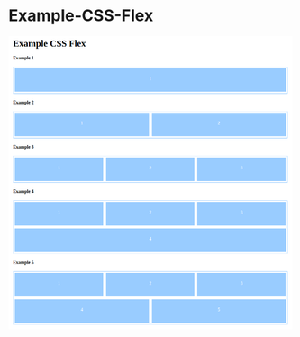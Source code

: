 # Example-CSS-Flex

![Alt text](https://github.com/Dnku/Example-CSS-Flex/blob/master/Screenshot%20from%202020-09-30%2014-30-13.png "Title")
